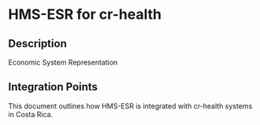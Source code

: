 # HMS-ESR for cr-health

## Description

Economic System Representation

## Integration Points

This document outlines how HMS-ESR is integrated with cr-health systems in Costa Rica.
